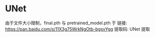 # UNet

由于文件大小限制，final.pth 与 pretrained_model.pth 于 
链接: https://pan.baidu.com/s/11X3g75WrkNgOtb-bgsvYgg 提取码: UNet
提取
